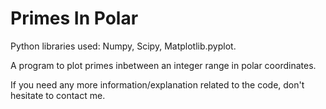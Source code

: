 # Primes In Polar

Python libraries used: Numpy, Scipy, Matplotlib.pyplot.

A program to plot primes inbetween an integer range in polar coordinates.

If you need any more information/explanation related to the code, don't hesitate to contact me.

